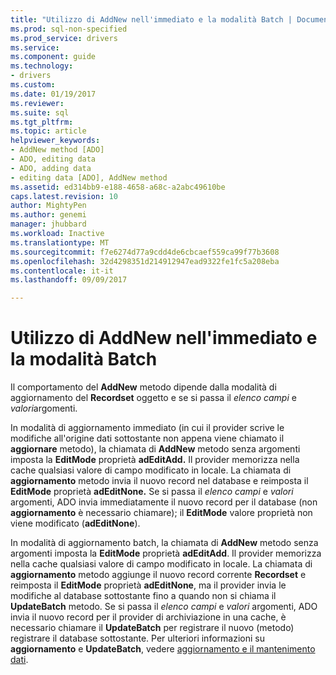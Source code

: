 ```yaml
---
title: "Utilizzo di AddNew nell'immediato e la modalità Batch | Documenti Microsoft"
ms.prod: sql-non-specified
ms.prod_service: drivers
ms.service: 
ms.component: guide
ms.technology:
- drivers
ms.custom: 
ms.date: 01/19/2017
ms.reviewer: 
ms.suite: sql
ms.tgt_pltfrm: 
ms.topic: article
helpviewer_keywords:
- AddNew method [ADO]
- ADO, editing data
- ADO, adding data
- editing data [ADO], AddNew method
ms.assetid: ed314bb9-e188-4658-a68c-a2abc49610be
caps.latest.revision: 10
author: MightyPen
ms.author: genemi
manager: jhubbard
ms.workload: Inactive
ms.translationtype: MT
ms.sourcegitcommit: f7e6274d77a9cdd4de6cbcaef559ca99f77b3608
ms.openlocfilehash: 32d4298351d214912947ead9322fe1fc5a208eba
ms.contentlocale: it-it
ms.lasthandoff: 09/09/2017

---
```

# <a name="using-addnew-in-immediate-and-batch-modes"></a>Utilizzo di AddNew nell'immediato e la modalità Batch
Il comportamento del **AddNew** metodo dipende dalla modalità di aggiornamento del **Recordset** oggetto e se si passa il *elenco campi* e *valori*argomenti.  
  
 In modalità di aggiornamento immediato (in cui il provider scrive le modifiche all'origine dati sottostante non appena viene chiamato il **aggiornare** metodo), la chiamata di **AddNew** metodo senza argomenti imposta la  **EditMode** proprietà **adEditAdd.** Il provider memorizza nella cache qualsiasi valore di campo modificato in locale. La chiamata di **aggiornamento** metodo invia il nuovo record nel database e reimposta il **EditMode** proprietà **adEditNone.** Se si passa il *elenco campi* e *valori* argomenti, ADO invia immediatamente il nuovo record per il database (non **aggiornamento** è necessario chiamare); il **EditMode**  valore proprietà non viene modificato (**adEditNone**).  
  
 In modalità di aggiornamento batch, la chiamata di **AddNew** metodo senza argomenti imposta la **EditMode** proprietà **adEditAdd**. Il provider memorizza nella cache qualsiasi valore di campo modificato in locale. La chiamata di **aggiornamento** metodo aggiunge il nuovo record corrente **Recordset** e reimposta il **EditMode** proprietà **adEditNone**, ma il provider invia le modifiche al database sottostante fino a quando non si chiama il **UpdateBatch** metodo. Se si passa il *elenco campi* e *valori* argomenti, ADO invia il nuovo record per il provider di archiviazione in una cache, è necessario chiamare il **UpdateBatch** per registrare il nuovo (metodo) registrare il database sottostante. Per ulteriori informazioni su **aggiornamento** e **UpdateBatch**, vedere [aggiornamento e il mantenimento dati](../../../ado/guide/data/updating-and-persisting-data.md).

